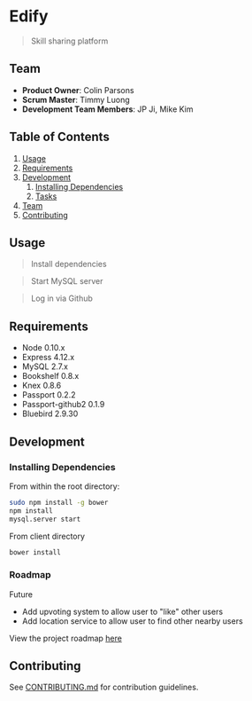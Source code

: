 # Edify

> Skill sharing platform

## Team

  - __Product Owner__: Colin Parsons
  - __Scrum Master__: Timmy Luong
  - __Development Team Members__: JP Ji, Mike Kim

## Table of Contents

1. [Usage](#Usage)
1. [Requirements](#requirements)
1. [Development](#development)
    1. [Installing Dependencies](#installing-dependencies)
    1. [Tasks](#tasks)
1. [Team](#team)
1. [Contributing](#contributing)

## Usage

> Install dependencies

> Start MySQL server

> Log in via Github

## Requirements

- Node 0.10.x
- Express 4.12.x
- MySQL 2.7.x
- Bookshelf 0.8.x
- Knex 0.8.6
- Passport 0.2.2
- Passport-github2 0.1.9
- Bluebird 2.9.30

## Development

### Installing Dependencies

From within the root directory:

```sh
sudo npm install -g bower
npm install
mysql.server start
```

From client directory

```sh
bower install
```

### Roadmap

Future
 - Add upvoting system to allow user to "like" other users
 - Add location service to allow user to find other nearby users

View the project roadmap [here](LINK_TO_PROJECT_ISSUES)


## Contributing

See [CONTRIBUTING.md](CONTRIBUTING.md) for contribution guidelines.
